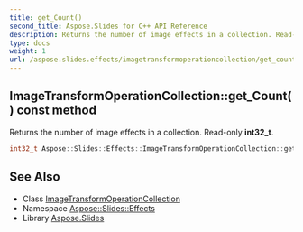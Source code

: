 ```yaml
---
title: get_Count()
second_title: Aspose.Slides for C++ API Reference
description: Returns the number of image effects in a collection. Read-only int32_t.
type: docs
weight: 1
url: /aspose.slides.effects/imagetransformoperationcollection/get_count/
---
```

## ImageTransformOperationCollection::get_Count() const method


Returns the number of image effects in a collection. Read-only **int32_t**.

```cpp
int32_t Aspose::Slides::Effects::ImageTransformOperationCollection::get_Count() const override
```

## See Also

* Class [ImageTransformOperationCollection](../)
* Namespace [Aspose::Slides::Effects](../../)
* Library [Aspose.Slides](../../../)